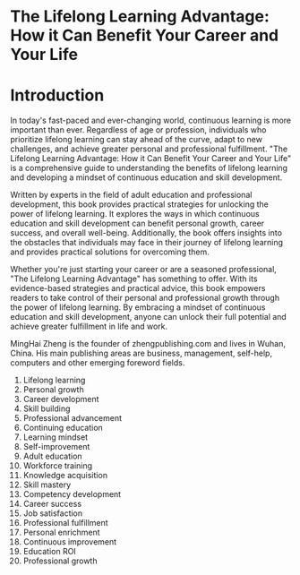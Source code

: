 # The Lifelong Learning Advantage: How it Can Benefit Your Career and Your Life

# Introduction

In today's fast-paced and ever-changing world, continuous learning is more important than ever. Regardless of age or profession, individuals who prioritize lifelong learning can stay ahead of the curve, adapt to new challenges, and achieve greater personal and professional fulfillment. "The Lifelong Learning Advantage: How it Can Benefit Your Career and Your Life" is a comprehensive guide to understanding the benefits of lifelong learning and developing a mindset of continuous education and skill development.

Written by experts in the field of adult education and professional development, this book provides practical strategies for unlocking the power of lifelong learning. It explores the ways in which continuous education and skill development can benefit personal growth, career success, and overall well-being. Additionally, the book offers insights into the obstacles that individuals may face in their journey of lifelong learning and provides practical solutions for overcoming them.

Whether you're just starting your career or are a seasoned professional, "The Lifelong Learning Advantage" has something to offer. With its evidence-based strategies and practical advice, this book empowers readers to take control of their personal and professional growth through the power of lifelong learning. By embracing a mindset of continuous education and skill development, anyone can unlock their full potential and achieve greater fulfillment in life and work.

MingHai Zheng is the founder of zhengpublishing.com and lives in Wuhan, China. His main publishing areas are business, management, self-help, computers and other emerging foreword fields.



1. Lifelong learning
2. Personal growth
3. Career development
4. Skill building
5. Professional advancement
6. Continuing education
7. Learning mindset
8. Self-improvement
9. Adult education
10. Workforce training
11. Knowledge acquisition
12. Skill mastery
13. Competency development
14. Career success
15. Job satisfaction
16. Professional fulfillment
17. Personal enrichment
18. Continuous improvement
19. Education ROI
20. Professional growth

